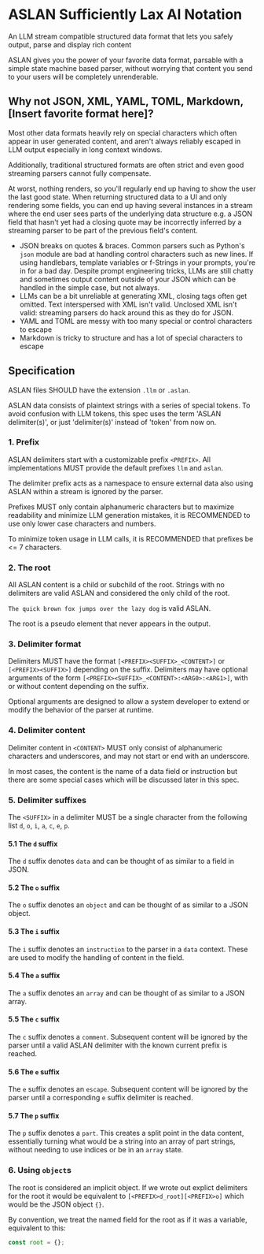 # ASLAN Sufficiently Lax AI Notation
An LLM stream compatible structured data format that lets you safely output, parse and display rich content

ASLAN gives you the power of your favorite data format, parsable with a simple state machine based parser, without worrying that content you send to your users will be completely unrenderable.

## Why not JSON, XML, YAML, TOML, Markdown, [Insert favorite format here]?
Most other data formats heavily rely on special characters which often appear in user generated content, and aren't always reliably escaped in LLM output especially in long context windows.

Additionally, traditional structured formats are often strict and even good streaming parsers cannot fully compensate.

At worst, nothing renders, so you'll regularly end up having to show the user the last good state. When returning structured data to a UI and only rendering some fields, you can end up having several instances in a stream where the end user sees parts of the underlying data structure e.g. a JSON field that hasn't yet had a closing quote may be incorrectly inferred by a streaming parser to be part of the previous field's content.

- JSON breaks on quotes & braces. Common parsers such as Python's ```json``` module are bad at handling control characters such as new lines. If using handlebars, template variables or f-Strings in your prompts, you're in for a bad day. Despite prompt engineering tricks, LLMs are still chatty and sometimes output content outside of your JSON which can be handled in the simple case, but not always.
- LLMs can be a bit unreliable at generating XML, closing tags often get omitted. Text interspersed with XML isn't valid. Unclosed XML isn't valid: streaming parsers do hack around this as they do for JSON.
- YAML and TOML are messy with too many special or control characters to escape
- Markdown is tricky to structure and has a lot of special characters to escape

## Specification
ASLAN files SHOULD have the extension ```.llm``` or ```.aslan```.

ASLAN data consists of plaintext strings with a series of special tokens. To avoid confusion with LLM tokens, this spec uses the term 'ASLAN delimiter(s)', or just 'delimiter(s)' instead of 'token' from now on.

### 1. Prefix
ASLAN delimiters start with a customizable prefix ```<PREFIX>```. All implementations MUST provide the default prefixes ```llm``` and ```aslan```.

The delimiter prefix acts as a namespace to ensure external data also using ASLAN within a stream is ignored by the parser.

Prefixes MUST only contain alphanumeric characters but to maximize readability and minimize LLM generation mistakes, it is RECOMMENDED to use only lower case characters and numbers.

To minimize token usage in LLM calls, it is RECOMMENDED that prefixes be <= 7 characters.

### 2. The root
All ASLAN content is a child or subchild of the root. Strings with no delimiters are valid ASLAN and considered the only child of the root.

```The quick brown fox jumps over the lazy dog``` is valid ASLAN.

The root is a pseudo element that never appears in the output.

### 3. Delimiter format
Delimiters MUST have the format ```[<PREFIX><SUFFIX>_<CONTENT>]``` or ```[<PREFIX><SUFFIX>]``` depending on the suffix. Delimiters may have optional arguments of the form ```[<PREFIX><SUFFIX>_<CONTENT>:<ARG0>:<ARG1>]```, with or without content depending on the suffix.

Optional arguments are designed to allow a system developer to extend or modify the behavior of the parser at runtime.

### 4. Delimiter content
Delimiter content in ```<CONTENT>``` MUST only consist of alphanumeric characters and underscores, and may not start or end with an underscore.

In most cases, the content is the name of a data field or instruction but there are some special cases which will be discussed later in this spec.

### 5. Delimiter suffixes
The ```<SUFFIX>``` in a delimiter MUST be a single character from the following list ```d```, ```o```, ```i```, ```a```, ```c```, ```e```, ```p```.

#### 5.1 The ```d``` suffix
The ```d``` suffix denotes ```data``` and can be thought of as similar to a field in JSON.

#### 5.2 The ```o``` suffix
The ```o``` suffix denotes an ```object``` and can be thought of as similar to a JSON object.

#### 5.3 The ```i``` suffix
The ```i``` suffix denotes an ```instruction``` to the parser in a ```data``` context. These are used to modify the handling of content in the field.

#### 5.4 The ```a``` suffix
The ```a``` suffix denotes an ```array``` and can be thought of as similar to a JSON array.

#### 5.5 The ```c``` suffix
The ```c``` suffix denotes a ```comment```. Subsequent content will be ignored by the parser until a valid ASLAN delimiter with the known current prefix is reached.

#### 5.6 The ```e``` suffix
The ```e``` suffix denotes an ```escape```. Subsequent content will be ignored by the parser until a corresponding ```e``` suffix delimiter is reached.

#### 5.7 The ```p``` suffix
The ```p``` suffix denotes a ```part```. This creates a split point in the data content, essentially turning what would be a string into an array of part strings, without needing to use indices or be in an ```array``` state.

### 6. Using ```object```s
The root is considered an implicit object. If we wrote out explict delimiters for the root it would be equivalent to ```[<PREFIX>d_root][<PREFIX>o]``` which would be the JSON object ```{}```.

By convention, we treat the named field for the root as if it was a variable, equivalent to this:
```typescript
const root = {};
```
